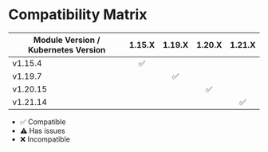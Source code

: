 # Compatibility Matrix

| Module Version / Kubernetes Version       | 1.15.X             | 1.19.X             | 1.20.X             | 1.21.X             |
|-------------------------------------------|:------------------:|:------------------:|:------------------:|:------------------:|
| v1.15.4                                   | :white_check_mark: |                    |                    |                    |
| v1.19.7                                   |                    | :white_check_mark: |                    |                    |
| v1.20.15                                  |                    |                    | :white_check_mark: |                    |
| v1.21.14                                  |                    |                    |                    | :white_check_mark: |

- :white_check_mark: Compatible
- :warning: Has issues
- :x: Incompatible
